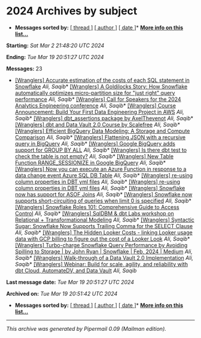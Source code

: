 






2024 Archives by subject
========================


* **Messages sorted by:**
[[ thread ]](thread.html#start)
[[ author ]](author.html#start)
[[ date ]](date.html#start)* **[More info on this list...](https://analyticsengineering.net/mailman/listinfo/wranglers)**


**Starting:** *Sat Mar 2 21:48:20 UTC 2024*  

**Ending:** *Tue Mar 19 20:51:27 UTC 2024*  

**Messages:** 23
* [[Wranglers] Accurate estimation of the costs of each SQL statement in Snowflake](000017.html)
*Ali, Saqib** [[Wranglers] A Goldilocks Story: How Snowflake automatically optimizes micro-partition size for "just right" query performance](000019.html)
*Ali, Saqib** [[Wranglers] Call for Speakers for the 2024 Analytics Engineering conference](000004.html)
*Ali, Saqib** [[Wranglers] Course Announcement: Build Your First Data Engineering Project in AWS](000011.html)
*Ali, Saqib** [[Wranglers] dbt\_assertions package by AxelThevenot](000008.html)
*Ali, Saqib** [[Wranglers] dbt and Data Vault 2.0 Course by Scalefree](000003.html)
*Ali, Saqib** [[Wranglers] Efficient BigQuery Data Modeling: A Storage and Compute Comparison](000012.html)
*Ali, Saqib** [[Wranglers] Flattening JSON with a recursive query in BigQuery](000015.html)
*Ali, Saqib** [[Wranglers] Google BigQuery adds support for GROUP BY ALL](000009.html)
*Ali, Saqib** [[Wranglers] Is there dbt test to check the table is not empty?](000005.html)
*Ali, Saqib** [[Wranglers] New Table Function RANGE\_SESSIONIZE in Google BigQuery](000022.html)
*Ali, Saqib** [[Wranglers] Now you can execute an Azure Function in response to a data change event Azure SQL DB Table](000021.html)
*Ali, Saqib** [[Wranglers] re-using column properties in DBT yml files](000001.html)
*Ali, Saqib** [[Wranglers] re-using column properties in DBT yml files](000002.html)
*Ali, Saqib** [[Wranglers] Snowflake now has support for ASOF Joins](000000.html)
*Ali, Saqib** [[Wranglers] Snowflake now supports short-circuiting of queries when limit 0 is specified](000006.html)
*Ali, Saqib** [[Wranglers] Snowflake Roles 101: Comprehensive Guide to Access Control](000018.html)
*Ali, Saqib** [[Wranglers] SqlDBM & dbt Labs workshop on Relational + Transformational Modeling](000007.html)
*Ali, Saqib** [[Wranglers] Syntactic Sugar: Snowflake Now Supports Trailing Comma for the SELECT Clause](000016.html)
*Ali, Saqib** [[Wranglers] The Hidden Looker Costs - linking Looker usage data with GCP billing to figure out the cost of a Looker Look](000010.html)
*Ali, Saqib** [[Wranglers] Turbo-charge Snowflake Query Performance by Avoiding Spilling to Storage \| by John Ryan \| Snowflake \| Feb, 2024 \| Medium](000020.html)
*Ali, Saqib** [[Wranglers] Walk-through of a Data Vault 2.0 Implementation](000013.html)
*Ali, Saqib** [[Wranglers] Webinar: Build for scale, agility, and reliability with dbt Cloud, AutomateDV, and Data Vault](000014.html)
*Ali, Saqib*



**Last message date:**
*Tue Mar 19 20:51:27 UTC 2024*  

**Archived on:** *Tue Mar 19 20:51:42 UTC 2024*

* **Messages sorted by:**
[[ thread ]](thread.html#start)
[[ author ]](author.html#start)
[[ date ]](date.html#start)* **[More info on this list...](https://analyticsengineering.net/mailman/listinfo/wranglers)**





---


*This archive was generated by
 Pipermail 0.09 (Mailman edition).*













